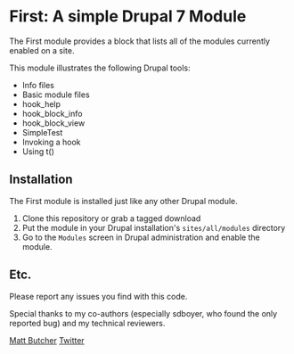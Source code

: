 # First: A simple Drupal 7 Module

The First module provides a block that lists all of the modules currently 
enabled on a site.

This module illustrates the following Drupal tools:

  * Info files
  * Basic module files
  * hook_help
  * hook_block_info
  * hook_block_view
  * SimpleTest
  * Invoking a hook
  * Using t()

## Installation

The First module is installed just like any other Drupal module.

  1. Clone this repository or grab a tagged download
  2. Put the module in your Drupal installation's `sites/all/modules` directory
  3. Go to the `Modules` screen in Drupal administration and enable the module.

## Etc.

Please report any issues you find with this code.

Special thanks to my co-authors (especially sdboyer, who found the only
reported bug) and my technical reviewers.

[Matt Butcher](http://technosophos.com) 
[Twitter](http://twitter.com/technosophos)
